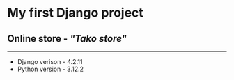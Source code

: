 # My first Django project
## Online store - _"Tako store"_

---

* Django verison - 4.2.11
* Python version - 3.12.2
